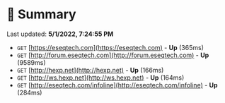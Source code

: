 # 📖 Summary
Last updated: **5/1/2022, 7:24:55 PM**

- `GET` [https://eseqtech.com](https://eseqtech.com) - **Up** (365ms)
- `GET` [http://forum.eseqtech.com](http://forum.eseqtech.com) - **Up** (9589ms)
- `GET` [http://hexp.net](http://hexp.net) - **Up** (166ms)
- `GET` [http://ws.hexp.net](http://ws.hexp.net) - **Up** (164ms)
- `GET` [http://eseqtech.com/infoline](http://eseqtech.com/infoline) - **Up** (284ms)
